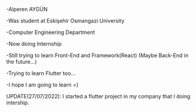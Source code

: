 -Alperen AYGÜN

-Was student at Eskişehir Osmangazi University

-Computer Engineering Department

-Now doing Internship

-Still trying to learn Front-End and Framework(React) (Maybe Back-End in the future...)

-Trying to learn Flutter too...

-I hope I am going to learn =)

UPDATE(27/07/2022): I started a flutter project in my company that I doing intership.
